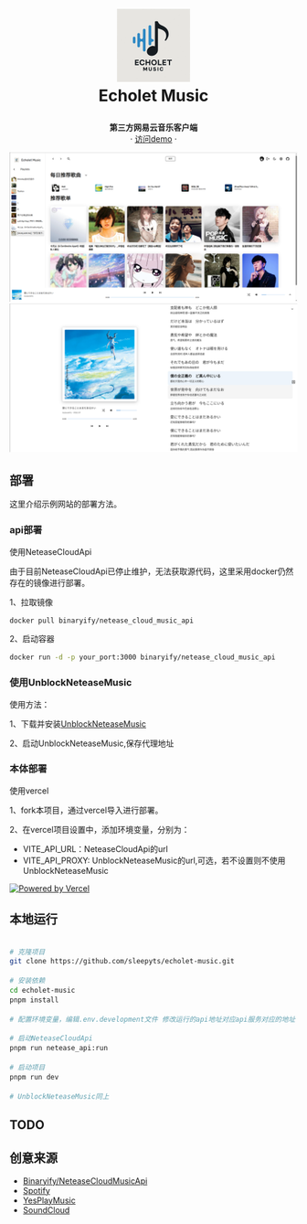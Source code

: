 <!-- LOGO -->
<h1>
<p align="center">
  <img src="/public/icon.webp" alt="Logo" width="128">
  <br> Echolet Music
</h1>
  <p align="center">
    <strong>第三方网易云音乐客户端</strong>
    <br />
    ·
    <a href="https://music.tsukiyo.cn">访问demo</a>
    ·
  </p>
    <img src="/public/docs/img.png" alt="Screenshot">
    <img src="/public/docs/img_1.png" alt="Screenshot">
</p>

## 部署

这里介绍示例网站的部署方法。

### api部署

使用NeteaseCloudApi

由于目前NeteaseCloudApi已停止维护，无法获取源代码，这里采用docker仍然存在的镜像进行部署。

1、拉取镜像

``` bash
docker pull binaryify/netease_cloud_music_api
```

2、启动容器

``` bash
docker run -d -p your_port:3000 binaryify/netease_cloud_music_api
```

### 使用UnblockNeteaseMusic


使用方法：

1、下载并安装[UnblockNeteaseMusic](https://github.com/nondanee/UnblockNeteaseMusic/releases)

2、启动UnblockNeteaseMusic,保存代理地址

### 本体部署

使用vercel

1、fork本项目，通过vercel导入进行部署。

2、在vercel项目设置中，添加环境变量，分别为：

- VITE_API_URL：NeteaseCloudApi的url
- VITE_API_PROXY: UnblockNeteaseMusic的url,可选，若不设置则不使用UnblockNeteaseMusic

[![Powered by Vercel](https://www.datocms-assets.com/31049/1618983297-powered-by-vercel.svg)](https://vercel.com/?utm_source=ohmusic&utm_campaign=oss)

## 本地运行

``` bash

# 克隆项目
git clone https://github.com/sleepyts/echolet-music.git

# 安装依赖
cd echolet-music
pnpm install

# 配置环境变量，编辑.env.development文件 修改运行的api地址对应api服务对应的地址

# 启动NeteaseCloudApi
pnpm run netease_api:run

# 启动项目
pnpm run dev

# UnblockNeteaseMusic同上
```

## TODO

## 创意来源

- [Binaryify/NeteaseCloudMusicApi](https://github.com/Binaryify/NeteaseCloudMusicApi)
- [Spotify](https://www.spotify.com)
- [YesPlayMusic](https://github.com/qier222/YesPlayMusic)
- [SoundCloud](https://soundcloud.com)


